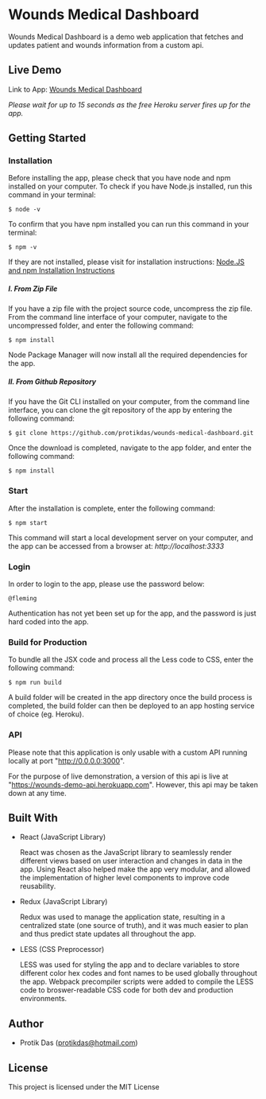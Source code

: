 # Wounds Medical Dashboard

Wounds Medical Dashboard is a demo web application that fetches and updates patient and wounds information from a custom api.

## Live Demo

Link to App: [Wounds Medical Dashboard](http://wounds-medical-dashboard.herokuapp.com)

_Please wait for up to 15 seconds as the free Heroku server fires up for the app._

## Getting Started

### Installation

Before installing the app, please check that you have node and npm installed on your computer.
To check if you have Node.js installed, run this command in your terminal:

```
$ node -v
```

To confirm that you have npm installed you can run this command in your terminal:

```
$ npm -v
```

If they are not installed, please visit for installation instructions: [Node.JS and npm Installation Instructions](https://www.npmjs.com/get-npm)

##### I. From Zip File

If you have a zip file with the project source code, uncompress the zip file. From the command line interface of your computer, navigate to the uncompressed folder, and enter the following command:

```
$ npm install
```

Node Package Manager will now install all the required dependencies for the app.

##### II. From Github Repository

If you have the Git CLI installed on your computer, from the command line interface, you can clone the git repository of the app by entering the following command:

```
$ git clone https://github.com/protikdas/wounds-medical-dashboard.git
```

Once the download is completed, navigate to the app folder, and enter the following command:

```
$ npm install
```

### Start

After the installation is complete, enter the following command:

```
$ npm start
```

This command will start a local development server on your computer, and the app can be accessed from a browser at:
_http://localhost:3333_

### Login

In order to login to the app, please use the password below:

```
@fleming
```

Authentication has not yet been set up for the app, and the password is just hard coded into the app.

### Build for Production

To bundle all the JSX code and process all the Less code to CSS, enter the following command:

```
$ npm run build
```

A build folder will be created in the app directory once the build process is completed, the build folder can then be deployed to an app hosting service of choice (eg. Heroku).

### API

Please note that this application is only usable with a custom API running locally at port "http://0.0.0.0:3000".

For the purpose of live demonstration, a version of this api is live at "https://wounds-demo-api.herokuapp.com". However, this api may be taken down at any time.

## Built With

- React (JavaScript Library)

  React was chosen as the JavaScript library to seamlessly render different views based on user interaction and changes in data in the app. Using React also helped make the app very modular, and allowed the implementation of higher level components to improve code reusability.

- Redux (JavaScript Library)

  Redux was used to manage the application state, resulting in a centralized state (one source of truth), and it was much easier to plan and thus predict state updates all throughout the app.

- LESS (CSS Preprocessor)

  LESS was used for styling the app and to declare variables to store different color hex codes and font names to be used globally throughout the app. Webpack precompiler scripts were added to compile the LESS code to broswer-readable CSS code for both dev and production environments.

## Author

- Protik Das (protikdas@hotmail.com)

## License

This project is licensed under the MIT License
